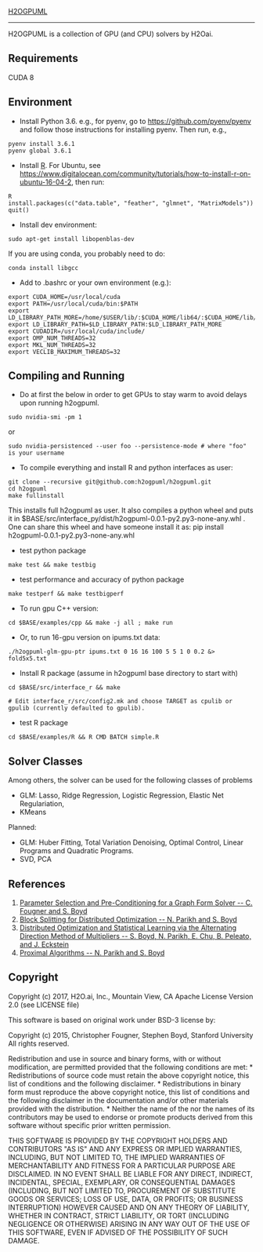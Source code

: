 [H2OGPUML](https://github.com/h2ogpuml/h2ogpuml)

---

H2OGPUML is a collection of GPU (and CPU) solvers by H2Oai.

Requirements
------
CUDA 8

Environment
--------

- Install Python 3.6. e.g., for pyenv, go to https://github.com/pyenv/pyenv and follow those instructions for installing pyenv.  Then run, e.g.,

````
pyenv install 3.6.1
pyenv global 3.6.1
````

- Install [R](https://cran.r-project.org/mirrors.html).  For Ubuntu, see https://www.digitalocean.com/community/tutorials/how-to-install-r-on-ubuntu-16-04-2, then run:

````
R
install.packages(c("data.table", "feather", "glmnet", "MatrixModels"))
quit()
````

- Install dev environment:

```
sudo apt-get install libopenblas-dev
```

If you are using conda, you probably need to do:
```
conda install libgcc
```


- Add to .bashrc or your own environment (e.g.):

```
export CUDA_HOME=/usr/local/cuda
export PATH=/usr/local/cuda/bin:$PATH
export LD_LIBRARY_PATH_MORE=/home/$USER/lib/:$CUDA_HOME/lib64/:$CUDA_HOME/lib/:/usr/local/cuda/lib64:/usr/local/cuda/extras/CUPTI/lib64
export LD_LIBRARY_PATH=$LD_LIBRARY_PATH:$LD_LIBRARY_PATH_MORE
export CUDADIR=/usr/local/cuda/include/
export OMP_NUM_THREADS=32
export MKL_NUM_THREADS=32
export VECLIB_MAXIMUM_THREADS=32
```

Compiling and Running
------

- Do at first the below in order to get GPUs to stay warm to avoid delays upon running h2ogpuml.

```
sudo nvidia-smi -pm 1
```

or

```
sudo nvidia-persistenced --user foo --persistence-mode # where "foo" is your username
```


- To compile everything and install R and python interfaces as user:

```
git clone --recursive git@github.com:h2ogpuml/h2ogpuml.git
cd h2ogpuml
make fullinstall
```

This installs full h2ogpuml as user. It also compiles a python wheel and puts it in $BASE/src/interface_py/dist/h2ogpuml-0.0.1-py2.py3-none-any.whl .  One can share this wheel and have someone install it as: pip install h2ogpuml-0.0.1-py2.py3-none-any.whl

- test python package

```
make test && make testbig
```

- test performance and accuracy of python package

```
make testperf && make testbigperf
```

- To run gpu C++ version:

```
cd $BASE/examples/cpp && make -j all ; make run
```

- Or, to run 16-gpu version on ipums.txt data:

```
./h2ogpuml-glm-gpu-ptr ipums.txt 0 16 16 100 5 5 1 0 0.2 &> fold5x5.txt
```

- Install R package (assume in h2ogpuml base directory to start with)

```
cd $BASE/src/interface_r && make

# Edit interface_r/src/config2.mk and choose TARGET as cpulib or gpulib (currently defaulted to gpulib).
```

- test R package

```
cd $BASE/examples/R && R CMD BATCH simple.R
```



Solver Classes
------

Among others, the solver can be used for the following classes of problems

  + GLM: Lasso, Ridge Regression, Logistic Regression, Elastic Net Regulariation,
  + KMeans

Planned:
  + GLM: Huber Fitting, Total Variation Denoising, Optimal Control, Linear Programs and Quadratic Programs.
  + SVD, PCA


References
-----
1. [Parameter Selection and Pre-Conditioning for a Graph Form Solver -- C. Fougner and S. Boyd][pogs]
2. [Block Splitting for Distributed Optimization -- N. Parikh and S. Boyd][block_splitting]
3. [Distributed Optimization and Statistical Learning via the Alternating Direction Method of Multipliers -- S. Boyd, N. Parikh, E. Chu, B. Peleato, and J. Eckstein][admm_distr_stats]
4. [Proximal Algorithms -- N. Parikh and S. Boyd][prox_algs]


[pogs]: http://stanford.edu/~boyd/papers/pogs.html "Parameter Selection and Pre-Conditioning for a Graph Form Solver -- C. Fougner and S. Boyd"

[block_splitting]: http://www.stanford.edu/~boyd/papers/block_splitting.html "Block Splitting for Distributed Optimization -- N. Parikh and S. Boyd"

[admm_distr_stats]: http://www.stanford.edu/~boyd/papers/block_splitting.html "Distributed Optimization and Statistical Learning via the Alternating Direction Method of Multipliers -- S. Boyd, N. Parikh, E. Chu, B. Peleato, and J. Eckstein"

[prox_algs]: http://www.stanford.edu/~boyd/papers/prox_algs.html "Proximal Algorithms -- N. Parikh and S. Boyd"

Copyright
-----
Copyright (c) 2017, H2O.ai, Inc., Mountain View, CA
Apache License Version 2.0 (see LICENSE file)


This software is based on original work under BSD-3 license by:

Copyright (c) 2015, Christopher Fougner, Stephen Boyd, Stanford University
All rights reserved.

Redistribution and use in source and binary forms, with or without
modification, are permitted provided that the following conditions are met:
    * Redistributions of source code must retain the above copyright
      notice, this list of conditions and the following disclaimer.
    * Redistributions in binary form must reproduce the above copyright
      notice, this list of conditions and the following disclaimer in the
      documentation and/or other materials provided with the distribution.
    * Neither the name of the <organization> nor the
      names of its contributors may be used to endorse or promote products
      derived from this software without specific prior written permission.

THIS SOFTWARE IS PROVIDED BY THE COPYRIGHT HOLDERS AND CONTRIBUTORS "AS IS" AND
ANY EXPRESS OR IMPLIED WARRANTIES, INCLUDING, BUT NOT LIMITED TO, THE IMPLIED
WARRANTIES OF MERCHANTABILITY AND FITNESS FOR A PARTICULAR PURPOSE ARE
DISCLAIMED. IN NO EVENT SHALL <COPYRIGHT HOLDER> BE LIABLE FOR ANY
DIRECT, INDIRECT, INCIDENTAL, SPECIAL, EXEMPLARY, OR CONSEQUENTIAL DAMAGES
(INCLUDING, BUT NOT LIMITED TO, PROCUREMENT OF SUBSTITUTE GOODS OR SERVICES;
LOSS OF USE, DATA, OR PROFITS; OR BUSINESS INTERRUPTION) HOWEVER CAUSED AND
ON ANY THEORY OF LIABILITY, WHETHER IN CONTRACT, STRICT LIABILITY, OR TORT
(INCLUDING NEGLIGENCE OR OTHERWISE) ARISING IN ANY WAY OUT OF THE USE OF THIS
SOFTWARE, EVEN IF ADVISED OF THE POSSIBILITY OF SUCH DAMAGE.
